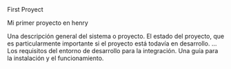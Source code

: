 <div
<h1> First Proyect </h1>
<p align="left">
Mi primer proyecto en henry
   </p> 
</div>
<div>
Una descripción general del sistema o proyecto.
El estado del proyecto, que es particularmente importante si el proyecto está todavía en desarrollo. ...
Los requisitos del entorno de desarrollo para la integración.
Una guía para la instalación y el funcionamiento.
</div>

